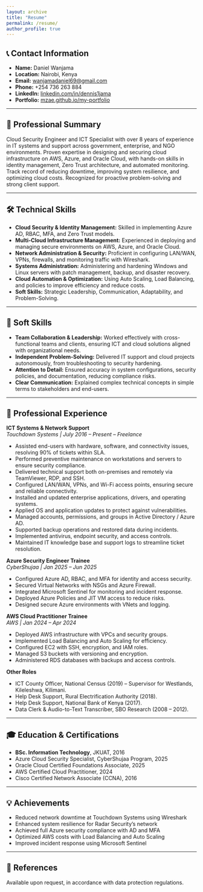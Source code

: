 ```yaml
---
layout: archive
title: "Resume"
permalink: /resume/
author_profile: true
---
```


## 📞 Contact Information
- **Name:** Daniel Wanjama  
- **Location:** Nairobi, Kenya  
- **Email:** wanjamadaniel69@gmail.com  
- **Phone:** +254 736 263 884  
- **LinkedIn:** [linkedin.com/in/dennis1jama](https://linkedin.com/in/dennis1jama)  
- **Portfolio:** [mzae.github.io/my-portfolio](https://mzae.github.io/my-portfolio)  

---

## 🧾 Professional Summary
Cloud Security Engineer and ICT Specialist with over 8 years of experience in IT systems and support across government, enterprise, and NGO environments. Proven expertise in designing and securing cloud infrastructure on AWS, Azure, and Oracle Cloud, with hands-on skills in identity management, Zero Trust architecture, and automated monitoring. Track record of reducing downtime, improving system resilience, and optimizing cloud costs. Recognized for proactive problem-solving and strong client support.

---

## 🛠️ Technical Skills
- **Cloud Security & Identity Management:** Skilled in implementing Azure AD, RBAC, MFA, and Zero Trust models.  
- **Multi-Cloud Infrastructure Management:** Experienced in deploying and managing secure environments on AWS, Azure, and Oracle Cloud.  
- **Network Administration & Security:** Proficient in configuring LAN/WAN, VPNs, firewalls, and monitoring traffic with Wireshark.  
- **Systems Administration:** Administering and hardening Windows and Linux servers with patch management, backup, and disaster recovery.  
- **Cloud Automation & Optimization:** Using Auto Scaling, Load Balancing, and policies to improve efficiency and reduce costs.  
- **Soft Skills:** Strategic Leadership, Communication, Adaptability, and Problem-Solving.  

---

## 🧩 Soft Skills
- **Team Collaboration & Leadership:** Worked effectively with cross-functional teams and clients, ensuring ICT and cloud solutions aligned with organizational needs.  
- **Independent Problem-Solving:** Delivered IT support and cloud projects autonomously, from troubleshooting to security hardening.  
- **Attention to Detail:** Ensured accuracy in system configurations, security policies, and documentation, reducing compliance risks.  
- **Clear Communication:** Explained complex technical concepts in simple terms to stakeholders and end-users.  

---

## 💼 Professional Experience
**ICT Systems & Network Support**  
*Touchdown Systems | July 2016 – Present – Freelance*  
- Assisted end-users with hardware, software, and connectivity issues, resolving 90% of tickets within SLA.  
- Performed preventive maintenance on workstations and servers to ensure security compliance.  
- Delivered technical support both on-premises and remotely via TeamViewer, RDP, and SSH.  
- Configured LAN/WAN, VPNs, and Wi-Fi access points, ensuring secure and reliable connectivity.  
- Installed and updated enterprise applications, drivers, and operating systems.  
- Applied OS and application updates to protect against vulnerabilities.  
- Managed accounts, permissions, and groups in Active Directory / Azure AD.  
- Supported backup operations and restored data during incidents.  
- Implemented antivirus, endpoint security, and access controls.  
- Maintained IT knowledge base and support logs to streamline ticket resolution.  

**Azure Security Engineer Trainee**  
*CyberShujaa | Jan 2025 – Jun 2025*  
- Configured Azure AD, RBAC, and MFA for identity and access security.  
- Secured Virtual Networks with NSGs and Azure Firewall.  
- Integrated Microsoft Sentinel for monitoring and incident response.  
- Deployed Azure Policies and JIT VM access to reduce risks.  
- Designed secure Azure environments with VNets and logging.  

**AWS Cloud Practitioner Trainee**  
*AWS | Jan 2024 – Apr 2024*  
- Deployed AWS infrastructure with VPCs and security groups.  
- Implemented Load Balancing and Auto Scaling for efficiency.  
- Configured EC2 with SSH, encryption, and IAM roles.  
- Managed S3 buckets with versioning and encryption.  
- Administered RDS databases with backups and access controls.  

**Other Roles**  
- ICT County Officer, National Census (2019) – Supervisor for Westlands, Kileleshwa, Kilimani.  
- Help Desk Support, Rural Electrification Authority (2018).  
- Help Desk Support, National Bank of Kenya (2017).  
- Data Clerk & Audio-to-Text Transcriber, SBO Research (2008 – 2012).  

---

## 🎓 Education & Certifications
- **BSc. Information Technology**, JKUAT, 2016  
- Azure Cloud Security Specialist, CyberShujaa Program, 2025  
- Oracle Cloud Certified Foundations Associate, 2025  
- AWS Certified Cloud Practitioner, 2024  
- Cisco Certified Network Associate (CCNA), 2016  

---

## 💡 Achievements
- Reduced network downtime at Touchdown Systems using Wireshark  
- Enhanced system resilience for Radar Security’s network  
- Achieved full Azure security compliance with AD and MFA  
- Optimized AWS costs with Load Balancing and Auto Scaling  
- Improved incident response using Microsoft Sentinel  

---

## 📜 References
Available upon request, in accordance with data protection regulations.
